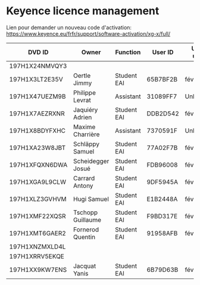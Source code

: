 # Keyence licence management

Lien pour demander un nouveau code d'activation: https://www.keyence.eu/frfr/support/software-activation/xg-x/full/

| DVD ID         | Owner             | Function    | User ID  | Used until | Note on the DVD | Activation code                                                               |
| -------------- | ----------------- | ----------- | -------- | ---------- | --------------- | ----------------------------------------------------------------------------- |
| 197H1X24NMVQY3 |                   |             |          |            | PROFESSEUR      |                                                                               |
| 197H1X3LT2E35V | Oertle Jimmy      | Student EAI | 65B7BF2B | févr.2022  | ETUDIANT        | 0WVR09bBQnmtDyyzINy5hwhH+6GemGdzVhH1gzhBF4MA3VXzmmIX9N22j4KijLPgh5Z7aybWJ//Y= |
| 197H1X47UEZM9B | Philippe Levrat   | Assistant   | 31089FF7 | Unkown     |                 | 0+pQhSZSFmGP5sOt0BZS9lzqEt9jhkxmLjYkslNXCxG5J/HibPRWRMvC7svtlZf9rVFJR2GPYoes= |
| 197H1X7AEZRXNR | Jaquiéry Adrien   | Student EAI | DDB2D542 | févr.2022  | ETUDIANT        | 0Ss+nFnQc3eYqLmmvVPwQQn+jXeUOiMnJGrg8OTbyc8tKv7xUFzGNVmfuPIJwebxqm4kPpJ1R0mQ= |
| 197H1X8BDYFXHC | Maxime Charrière  | Assistant   | 7370591F | Unkown     |                 | 0iQA780/ISws7DYPzRXa1TSYDGxbFQHDWxodAeO1aKQHxKuC0VhYKLh95V/oiFa60zD3C4Lqlztg= |
| 197H1XA23W8JBT | Schläppy Samuel   | Student EAI | 77A02F7B | févr.2022  | ETUDIANT        | 0kqr7d14SFcio/fN3S02XTAAgdV8UZbW1X7nYC+5cNs4zOu5eg+IgjtSQbzfg7ZWuNBvwpCrv3IE= |
| 197H1XFQXN6DWA | Scheidegger Josué | Student EAI | FDB96008 | févr.2022  | ETUDIANT        | 0Pw01IuYGATadmsJEf3GvE1o7J59hL6uOBVo18zg8JiLu4gLvEIntmz6asGoFiSAfL2Q2qQE1MLY= |
| 197H1XGA9L9CLW | Carrard Antony    | Student EAI | 9DF5945A | févr.2022  |                 | 0Fv53UiThEBp10fbVCPiNaVd/uRuI0cSeFDSvy5sqSqC7i7cUEU16hTmqONaqmDG3T3KZuWMT7fQ= |
| 197H1XLZ3GVHVM | Hugi Samuel       | Student EAI | E1B2448A | févr.2022  | ETUDIANT        | 0PDnRNioiRAYboLPA5HMZjUQpWpihnB2OG7lkZQoPufb+sQR3k4zLymBCDvF3Hcs9sPZhNeEgnL4= |
| 197H1XMF22XQSR | Tschopp Guillaume | Student EAI | F9BD317E | févr.2022  | ETUDIANT        | 0g/jFCC+c+j83oOzhwtIF5ZaGUf90CvNCFcSh4LP5Erg+SYKwHU9UYa/yV0AwClaGT8TETfjE6ks= |
| 197H1XMT6GAER2 | Fornerod Quentin  | Student EAI | 91958AFB | févr.2022  | ETUDIANT        | 0rIV/n42f83JRw9SAaPmk+EUL6qgGFJsfug/0wJVBLxXCoxM9JD4xyzA/jvjwOKbkMB/lJ2i7lyU= |
| 197H1XNZMXLD4L |                   |             |          |            |                 |                                                                               |
| 197H1XRRV5EKQE |                   |             |          |            |                 |                                                                               |
| 197H1XX9KW7ENS | Jacquat Yanis     | Student EAI | 6B79D63B | févr.2022  |                 | 0oe/9YWw4fC2INt1PWyDWXpGeDF6CPAaM/b3H8w8MbhI27dNui5plCoYmgyIbevJnX7OX78ey3KI= |
